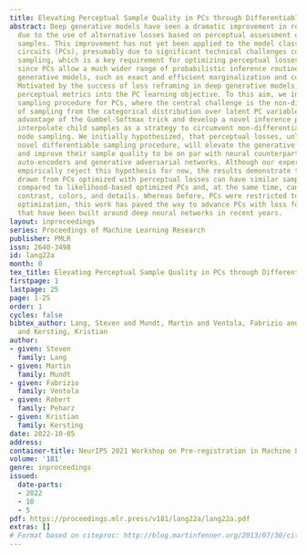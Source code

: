 ```yaml
---
title: Elevating Perceptual Sample Quality in PCs through Differentiable Sampling
abstract: Deep generative models have seen a dramatic improvement in recent years,
  due to the use of alternative losses based on perceptual assessment of generated
  samples. This improvement has not yet been applied to the model class of probabilistic
  circuits (PCs), presumably due to significant technical challenges concerning differentiable
  sampling, which is a key requirement for optimizing perceptual losses. This is unfortunate,
  since PCs allow a much wider range of probabilistic inference routines than main-stream
  generative models, such as exact and efficient marginalization and conditioning.
  Motivated by the success of loss reframing in deep generative models, we incorporate
  perceptual metrics into the PC learning objective. To this aim, we introduce a differentiable
  sampling procedure for PCs, where the central challenge is the non-differentiability
  of sampling from the categorical distribution over latent PC variables. We take
  advantage of the Gumbel-Softmax trick and develop a novel inference pass to smoothly
  interpolate child samples as a strategy to circumvent non-differentiability of sum
  node sampling. We initially hypothesized, that perceptual losses, unlocked by our
  novel differentiable sampling procedure, will elevate the generative power of PCs
  and improve their sample quality to be on par with neural counterparts like probabilistic
  auto-encoders and generative adversarial networks. Although our experimental findings
  empirically reject this hypothesis for now, the results demonstrate that samples
  drawn from PCs optimized with perceptual losses can have similar sample quality
  compared to likelihood-based optimized PCs and, at the same time, can express richer
  contrast, colors, and details. Whereas before, PCs were restricted to likelihood-based
  optimization, this work has paved the way to advance PCs with loss formulations
  that have been built around deep neural networks in recent years.
layout: inproceedings
series: Proceedings of Machine Learning Research
publisher: PMLR
issn: 2640-3498
id: lang22a
month: 0
tex_title: Elevating Perceptual Sample Quality in PCs through Differentiable Sampling
firstpage: 1
lastpage: 25
page: 1-25
order: 1
cycles: false
bibtex_author: Lang, Steven and Mundt, Martin and Ventola, Fabrizio and Peharz, Robert
  and Kersting, Kristian
author:
- given: Steven
  family: Lang
- given: Martin
  family: Mundt
- given: Fabrizio
  family: Ventola
- given: Robert
  family: Peharz
- given: Kristian
  family: Kersting
date: 2022-10-05
address:
container-title: NeurIPS 2021 Workshop on Pre-registration in Machine Learning
volume: '181'
genre: inproceedings
issued:
  date-parts:
  - 2022
  - 10
  - 5
pdf: https://proceedings.mlr.press/v181/lang22a/lang22a.pdf
extras: []
# Format based on citeproc: http://blog.martinfenner.org/2013/07/30/citeproc-yaml-for-bibliographies/
---
```

